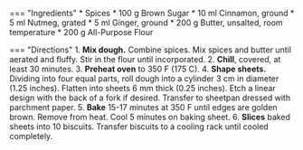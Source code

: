 === "Ingredients"
    * Spices
        * 100 g Brown Sugar
        * 10 ml Cinnamon, ground
        * 5 ml Nutmeg, grated
        * 5 ml Ginger, ground
    * 200 g Butter, unsalted, room temperature
    * 200 g All-Purpose Flour

=== "Directions"
    1. **Mix dough.** Combine spices. Mix spices and butter until aerated and fluffy. Stir in the flour until incorporated.
    2. **Chill**, covered, at least 30 minutes.
    3. **Preheat oven** to 350 F (175 C).
    4. **Shape sheets.** Dividing into four equal parts, roll dough into a cylinder 3 cm in diameter (1.25 inches). Flatten into sheets 6 mm thick (0.25 inches). Etch a linear design with the back of a fork if desired. Transfer to sheetpan dressed with parchment paper.
    5. **Bake** 15-17 minutes at 350 F until edges are golden brown. Remove from heat. Cool 5 minutes on baking sheet.
    6. **Slices** baked sheets into 10 biscuits. Transfer biscuits to a cooling rack until cooled completely.

[^1]:
    Brones, Anna. [*Fika: The Art of The Swedish Coffee Break, with Recipes for Pastries, Breads, and Other Treats.*](https://www.amazon.com/dp/1607745860) Berkley, CA: Ten Speed Press, 2015. Accessed December 2020.
[^2]:
    Roberts, Anna Monette. ["Frozen Fans: Make This Swedish Cookie."](https://web.archive.org/web/20181130062746/https://www.popsugar.com/food/Easy-Spice-Cookies-Recipe-37318751) *Popsugar.* 27 April 2015. Accessed December 2020.
[^3]:
    ["Swedish Spice Cookies (Muskotsnittar)."](https://www.marthastewart.com/1525331/swedish-spice-cookies-muskotsnittar) *Martha Stewart.* March 2018. Accessed December 2020.
